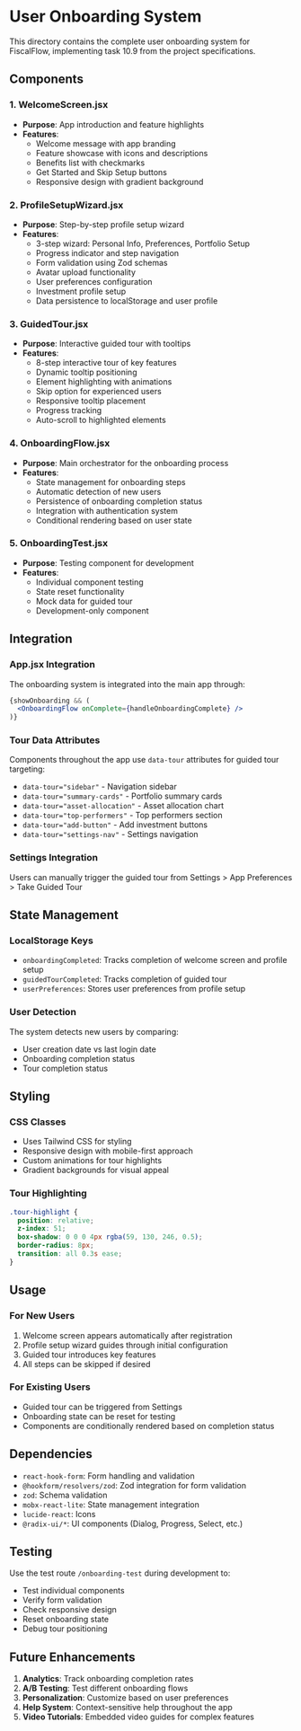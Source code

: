 # User Onboarding System

This directory contains the complete user onboarding system for FiscalFlow, implementing task 10.9 from the project specifications.

## Components

### 1. WelcomeScreen.jsx
- **Purpose**: App introduction and feature highlights
- **Features**:
  - Welcome message with app branding
  - Feature showcase with icons and descriptions
  - Benefits list with checkmarks
  - Get Started and Skip Setup buttons
  - Responsive design with gradient background

### 2. ProfileSetupWizard.jsx
- **Purpose**: Step-by-step profile setup wizard
- **Features**:
  - 3-step wizard: Personal Info, Preferences, Portfolio Setup
  - Progress indicator and step navigation
  - Form validation using Zod schemas
  - Avatar upload functionality
  - User preferences configuration
  - Investment profile setup
  - Data persistence to localStorage and user profile

### 3. GuidedTour.jsx
- **Purpose**: Interactive guided tour with tooltips
- **Features**:
  - 8-step interactive tour of key features
  - Dynamic tooltip positioning
  - Element highlighting with animations
  - Skip option for experienced users
  - Responsive tooltip placement
  - Progress tracking
  - Auto-scroll to highlighted elements

### 4. OnboardingFlow.jsx
- **Purpose**: Main orchestrator for the onboarding process
- **Features**:
  - State management for onboarding steps
  - Automatic detection of new users
  - Persistence of onboarding completion status
  - Integration with authentication system
  - Conditional rendering based on user state

### 5. OnboardingTest.jsx
- **Purpose**: Testing component for development
- **Features**:
  - Individual component testing
  - State reset functionality
  - Mock data for guided tour
  - Development-only component

## Integration

### App.jsx Integration
The onboarding system is integrated into the main app through:
```jsx
{showOnboarding && (
  <OnboardingFlow onComplete={handleOnboardingComplete} />
)}
```

### Tour Data Attributes
Components throughout the app use `data-tour` attributes for guided tour targeting:
- `data-tour="sidebar"` - Navigation sidebar
- `data-tour="summary-cards"` - Portfolio summary cards
- `data-tour="asset-allocation"` - Asset allocation chart
- `data-tour="top-performers"` - Top performers section
- `data-tour="add-button"` - Add investment buttons
- `data-tour="settings-nav"` - Settings navigation

### Settings Integration
Users can manually trigger the guided tour from Settings > App Preferences > Take Guided Tour

## State Management

### LocalStorage Keys
- `onboardingCompleted`: Tracks completion of welcome screen and profile setup
- `guidedTourCompleted`: Tracks completion of guided tour
- `userPreferences`: Stores user preferences from profile setup

### User Detection
The system detects new users by comparing:
- User creation date vs last login date
- Onboarding completion status
- Tour completion status

## Styling

### CSS Classes
- Uses Tailwind CSS for styling
- Responsive design with mobile-first approach
- Custom animations for tour highlights
- Gradient backgrounds for visual appeal

### Tour Highlighting
```css
.tour-highlight {
  position: relative;
  z-index: 51;
  box-shadow: 0 0 0 4px rgba(59, 130, 246, 0.5);
  border-radius: 8px;
  transition: all 0.3s ease;
}
```

## Usage

### For New Users
1. Welcome screen appears automatically after registration
2. Profile setup wizard guides through initial configuration
3. Guided tour introduces key features
4. All steps can be skipped if desired

### For Existing Users
- Guided tour can be triggered from Settings
- Onboarding state can be reset for testing
- Components are conditionally rendered based on completion status

## Dependencies

- `react-hook-form`: Form handling and validation
- `@hookform/resolvers/zod`: Zod integration for form validation
- `zod`: Schema validation
- `mobx-react-lite`: State management integration
- `lucide-react`: Icons
- `@radix-ui/*`: UI components (Dialog, Progress, Select, etc.)

## Testing

Use the test route `/onboarding-test` during development to:
- Test individual components
- Verify form validation
- Check responsive design
- Reset onboarding state
- Debug tour positioning

## Future Enhancements

1. **Analytics**: Track onboarding completion rates
2. **A/B Testing**: Test different onboarding flows
3. **Personalization**: Customize based on user preferences
4. **Help System**: Context-sensitive help throughout the app
5. **Video Tutorials**: Embedded video guides for complex features